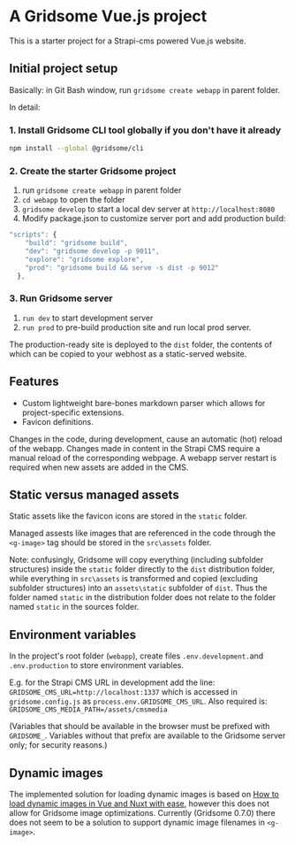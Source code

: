 # A Gridsome Vue.js project

This is a starter project for a Strapi-cms powered Vue.js website.

## Initial project setup

Basically: in Git Bash window, run `gridsome create webapp` in parent folder.

In detail:

### 1. Install Gridsome CLI tool globally if you don't have it already

```bash
npm install --global @gridsome/cli
```

### 2. Create the starter Gridsome project

1. run `gridsome create webapp` in parent folder
2. `cd webapp` to open the folder
3. `gridsome develop` to start a local dev server at `http://localhost:8080`
4. Modify package.json to customize server port and add production build:

  ``` javascript
  "scripts": {
      "build": "gridsome build",
      "dev": "gridsome develop -p 9011",
      "explore": "gridsome explore",
      "prod": "gridsome build && serve -s dist -p 9012"
    },
  ```

### 3. Run Gridsome server

1. `run dev` to start development server
2. `run prod` to pre-build production site and run local prod server.

The production-ready site is deployed to the `dist` folder,
the contents of which can be copied to your webhost as a static-served website.

## Features

- Custom lightweight bare-bones markdown parser which allows for project-specific extensions.
- Favicon definitions.

Changes in the code, during development, cause an automatic (hot) reload of the webapp. Changes made in content in the Strapi CMS require a manual reload of the corresponding webpage. A webapp server restart is required when new assets are added in the CMS.

## Static versus managed assets

Static assets like the favicon icons are stored in the `static` folder.

Managed assests like images that are referenced in the code through the `<g-image>` tag should be stored in the `src\assets` folder.

Note: confusingly, Gridsome will copy everything (including subfolder structures) inside the `static` folder directly to the `dist` distribution folder, while everything in `src\assets` is transformed and copied (excluding subfolder structures) into an `assets\static` subfolder of `dist`. Thus the folder named `static` in the distribution folder does not relate to the folder named `static` in the sources folder.

## Environment variables

In the project's root folder (`webapp`), create files `.env.development.`and `.env.production` to store environment variables.

  E.g. for the Strapi CMS URL in development add the line:
  `GRIDSOME_CMS_URL=http://localhost:1337`
  which is accessed in `gridsome.config.js` as `process.env.GRIDSOME_CMS_URL`.
  Also required is:
  `GRIDSOME_CMS_MEDIA_PATH=/assets/cmsmedia`

(Variables that should be available in the browser must be prefixed with `GRIDSOME_`. Variables without that prefix are available to the Gridsome server only; for security reasons.)

## Dynamic images

The implemented solution for loading dynamic images is based on [How to load dynamic images in Vue and Nuxt with ease](https://blog.lichter.io/posts/dynamic-images-vue-nuxt/), however this does not allow for Gridsome image optimizations. Currently (Gridsome 0.7.0) there does not seem to be a solution to support dynamic image filenames in `<g-image>`.
